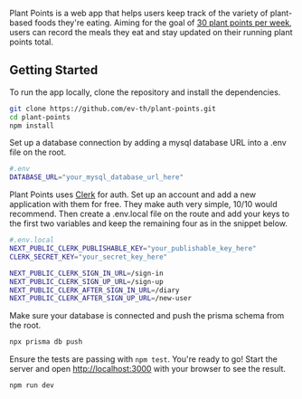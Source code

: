 Plant Points is a web app that helps users keep track of the variety of plant-based foods they're eating. Aiming for the goal of [30 plant points per week](https://www.theguthealthdoctor.com/30-plant-points), users can record the meals they eat and stay updated on their running plant points total.

## Getting Started

To run the app locally, clone the repository and install the dependencies.

```bash
git clone https://github.com/ev-th/plant-points.git
cd plant-points
npm install
```

Set up a database connection by adding a mysql database URL into a .env file on the root.

```bash
#.env
DATABASE_URL="your_mysql_database_url_here"
```

Plant Points uses [Clerk](https://clerk.com/) for auth. Set up an account and add a new application with them for free. They make auth very simple, 10/10 would recommend. Then create a .env.local file on the route and add your keys to the first two variables and keep the remaining four as in the snippet below.

```bash
#.env.local
NEXT_PUBLIC_CLERK_PUBLISHABLE_KEY="your_publishable_key_here"
CLERK_SECRET_KEY="your_secret_key_here"

NEXT_PUBLIC_CLERK_SIGN_IN_URL=/sign-in
NEXT_PUBLIC_CLERK_SIGN_UP_URL=/sign-up
NEXT_PUBLIC_CLERK_AFTER_SIGN_IN_URL=/diary
NEXT_PUBLIC_CLERK_AFTER_SIGN_UP_URL=/new-user
```

Make sure your database is connected and push the prisma schema from the root.

```bash
npx prisma db push
```

Ensure the tests are passing with `npm test`. You're ready to go! Start the server and open [http://localhost:3000](http://localhost:3000) with your browser to see the result.

```bash
npm run dev
```
